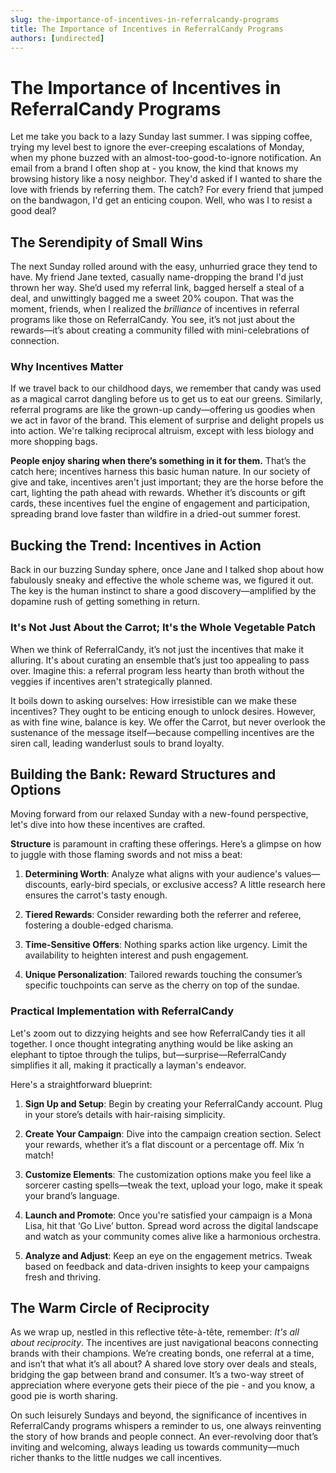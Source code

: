 ```yaml
---
slug: the-importance-of-incentives-in-referralcandy-programs
title: The Importance of Incentives in ReferralCandy Programs
authors: [undirected]
---
```



# The Importance of Incentives in ReferralCandy Programs

Let me take you back to a lazy Sunday last summer. I was sipping coffee, trying my level best to ignore the ever-creeping escalations of Monday, when my phone buzzed with an almost-too-good-to-ignore notification. An email from a brand I often shop at - you know, the kind that knows my browsing history like a nosy neighbor. They'd asked if I wanted to share the love with friends by referring them. The catch? For every friend that jumped on the bandwagon, I'd get an enticing coupon. Well, who was I to resist a good deal?

## The Serendipity of Small Wins

The next Sunday rolled around with the easy, unhurried grace they tend to have. My friend Jane texted, casually name-dropping the brand I'd just thrown her way. She’d used my referral link, bagged herself a steal of a deal, and unwittingly bagged me a sweet 20% coupon. That was the moment, friends, when I realized the *brilliance* of incentives in referral programs like those on ReferralCandy. You see, it’s not just about the rewards—it’s about creating a community filled with mini-celebrations of connection.

### Why Incentives Matter

If we travel back to our childhood days, we remember that candy was used as a magical carrot dangling before us to get us to eat our greens. Similarly, referral programs are like the grown-up candy—offering us goodies when we act in favor of the brand. This element of surprise and delight propels us into action. We're talking reciprocal altruism, except with less biology and more shopping bags.

**People enjoy sharing when there’s something in it for them.** That’s the catch here; incentives harness this basic human nature. In our society of give and take, incentives aren't just important; they are the horse before the cart, lighting the path ahead with rewards. Whether it’s discounts or gift cards, these incentives fuel the engine of engagement and participation, spreading brand love faster than wildfire in a dried-out summer forest.

## Bucking the Trend: Incentives in Action

Back in our buzzing Sunday sphere, once Jane and I talked shop about how fabulously sneaky and effective the whole scheme was, we figured it out. The key is the human instinct to share a good discovery—amplified by the dopamine rush of getting something in return.

### It's Not Just About the Carrot; It's the Whole Vegetable Patch

When we think of ReferralCandy, it’s not just the incentives that make it alluring. It's about curating an ensemble that’s just too appealing to pass over. Imagine this: a referral program less hearty than broth without the veggies if incentives aren't strategically planned. 

It boils down to asking ourselves: How irresistible can we make these incentives? They ought to be enticing enough to unlock desires. However, as with fine wine, balance is key. We offer the Carrot, but never overlook the sustenance of the message itself—because compelling incentives are the siren call, leading wanderlust souls to brand loyalty.

## Building the Bank: Reward Structures and Options

Moving forward from our relaxed Sunday with a new-found perspective, let's dive into how these incentives are crafted. 

**Structure** is paramount in crafting these offerings. Here’s a glimpse on how to juggle with those flaming swords and not miss a beat:

1. **Determining Worth**: Analyze what aligns with your audience's values—discounts, early-bird specials, or exclusive access? A little research here ensures the carrot's tasty enough.

2. **Tiered Rewards**: Consider rewarding both the referrer and referee, fostering a double-edged charisma.

3. **Time-Sensitive Offers**: Nothing sparks action like urgency. Limit the availability to heighten interest and push engagement.

4. **Unique Personalization**: Tailored rewards touching the consumer’s specific touchpoints can serve as the cherry on top of the sundae.

### Practical Implementation with ReferralCandy

Let's zoom out to dizzying heights and see how ReferralCandy ties it all together. I once thought integrating anything would be like asking an elephant to tiptoe through the tulips, but—surprise—ReferralCandy simplifies it all, making it practically a layman's endeavor.

Here's a straightforward blueprint:

1. **Sign Up and Setup**: Begin by creating your ReferralCandy account. Plug in your store’s details with hair-raising simplicity.

2. **Create Your Campaign**: Dive into the campaign creation section. Select your rewards, whether it’s a flat discount or a percentage off. Mix ‘n match!

3. **Customize Elements**: The customization options make you feel like a sorcerer casting spells—tweak the text, upload your logo, make it speak your brand’s language.

4. **Launch and Promote**: Once you're satisfied your campaign is a Mona Lisa, hit that ‘Go Live’ button. Spread word across the digital landscape and watch as your community comes alive like a harmonious orchestra.

5. **Analyze and Adjust**: Keep an eye on the engagement metrics. Tweak based on feedback and data-driven insights to keep your campaigns fresh and thriving.

## The Warm Circle of Reciprocity

As we wrap up, nestled in this reflective tête-à-tête, remember: *It's all about reciprocity*. The incentives are just navigational beacons connecting brands with their champions. We’re creating bonds, one referral at a time, and isn’t that what it’s all about? A shared love story over deals and steals, bridging the gap between brand and consumer. It’s a two-way street of appreciation where everyone gets their piece of the pie - and you know, a good pie is worth sharing.

On such leisurely Sundays and beyond, the significance of incentives in ReferralCandy programs whispers a reminder to us, one always reinventing the story of how brands and people connect. An ever-revolving door that’s inviting and welcoming, always leading us towards community—much richer thanks to the little nudges we call incentives.